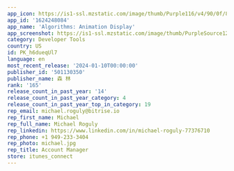 ```yaml
---
app_icon: https://is1-ssl.mzstatic.com/image/thumb/Purple116/v4/90/0f/86/900f865d-5ac4-d658-4c48-a017d25afa0c/AppIcon-1x_U007emarketing-0-7-0-85-220-0.png/1024x1024bb.png
app_id: '1624248084'
app_name: 'Algorithms: Animation Display'
app_screenshot: https://is1-ssl.mzstatic.com/image/thumb/PurpleSource126/v4/4b/14/b3/4b14b3c4-917e-425e-0e44-caff4cc3d27a/acc4ad13-7f68-46c1-8210-803003fab478_Simulator_Screenshot_-_iPhone_13_Pro_Max_-_2023-07-02_at_22.53.03.png/1284x2778bb.png
category: Developer Tools
country: US
id: PK_h6dueqUl7
language: en
most_recent_release: '2024-01-10T00:00:00'
publisher_id: '501130350'
publisher_name: 森 林
rank: '165'
release_count_in_past_year: '14'
release_count_in_past_year_category: 4
release_count_in_past_year_top_in_category: 19
rep_email: michael.roguly@bitrise.io
rep_first_name: Michael
rep_full_name: Michael Roguly
rep_linkedin: https://www.linkedin.com/in/michael-roguly-77376710
rep_phone: +1 949-233-3404
rep_photo: michael.jpg
rep_title: Account Manager
store: itunes_connect
---
```


